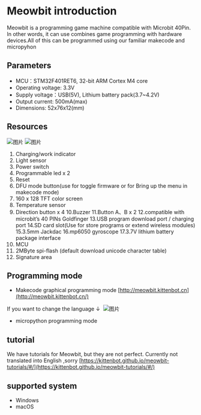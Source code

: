 # Meowbit introduction
Meowbit is a programming game machine compatible with Microbit 40Pin. In other words, it can use combines game programming with hardware devices.All of this can be programmed using our familiar makecode and micropyhon
## Parameters
* MCU：STM32F401RET6, 32-bit ARM Cortex M4 core
* Operating voltage: 3.3V
* Supply voltage：USB(5V), Lithium battery pack(3.7~4.2V)
* Output current: 500mA(max)
* Dimensions: 52x76x12(mm)
## Resources
![图片](https://s2.ax1x.com/2019/01/26/knUhPx.png)
![图片](https://s2.ax1x.com/2019/01/26/knU4G6.png)

1. Charging/work indicator
2. Light sensor
3. Power switch
4. Programmable led x 2
5. Reset
6. DFU mode button(use for toggle firmware or for Bring up the menu in makecode mode)
7. 160 x 128 TFT color screen
8. Temperature sensor
9. Direction button x 4
10.Buzzer
11.Button A、B x 2
12.compatible with microbit’s 40 PINs Goldfinger
13.USB program download port / charging port
14.SD card slot(Use for store programs or extend wireless modules)
15.3.5mm Jackdac
16.mp6050 gyroscope
17.3.7V lithium battery package interface
18. MCU
19. 2MByte spi-flash (default download unicode character table)
20. Signature area
## 
## Programming mode
* Makecode graphical programming mode [http://meowbit.kittenbot.cn](http://meowbit.kittenbot.cn/)

If you want to change the language ↓ 
![图片](https://s2.ax1x.com/2019/01/30/kluyRg.png)

* micropython programming mode
## tutorial
We have tutorials for Meowbit, but they are not perfect. Currently not translated into English ,sorry 
[https://kittenbot.github.io/meowbit-tutorials/#/](https://kittenbot.github.io/meowbit-tutorials/#/)
## supported system
* Windows
* macOS

